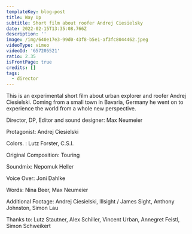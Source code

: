 ```yaml
---
templateKey: blog-post
title: Way Up
subtitle: Short film about roofer Andrej Ciesielsky
date: 2022-02-15T13:35:08.766Z
description: ''
image: /img/640e17e3-99d0-43f8-b5e1-af3fc8044462.jpeg
videoType: vimeo
videoId: '657205521'
ratio: 2.35
isFrontPage: true
credits: []
tags:
  - director
---
```

This is an experimental short film about urban explorer and roofer Andrej Ciesielski. Coming from a small town in Bavaria, Germany he went on to experience the world from a whole new perspective.

Director, DP, Editor and sound designer: Max Neumeier 

Protagonist: Andrej Ciesielski 

Colors. : Lutz Forster, C.S.I. 

Original Composition: Touring 

Soundmix: Nepomuk Heller 

Voice Over: Joni Dahlke 

Words: Nina Beer, Max Neumeier 

Additional Footage: Andrej Ciesielski, Illsight / James Sight, Anthony Johnston, Simon Lau 

Thanks to: Lutz Stautner, Alex Schiller, Vincent Urban, Annegret Feistl, Simon Schweikert
